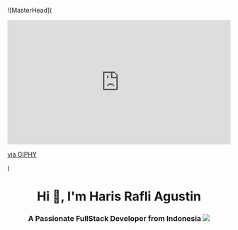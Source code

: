 ![MasterHead](<div style="width:100%;height:0;padding-bottom:56%;position:relative;"><iframe src="https://giphy.com/embed/bFEQEDLmhrYsse0zFF" width="100%" height="100%" style="position:absolute" frameBorder="0" class="giphy-embed" allowFullScreen></iframe></div><p><a href="https://giphy.com/gifs/bFEQEDLmhrYsse0zFF">via GIPHY</a></p>)
<h1 align="center">Hi 👋, I'm Haris Rafli Agustin</h1>
<h3 align="center">A Passionate FullStack Developer from Indonesia <img src="https://www.emojiall.com/en/header-svg/%F0%9F%87%AE%F0%9F%87%A9.svg"></h3>
